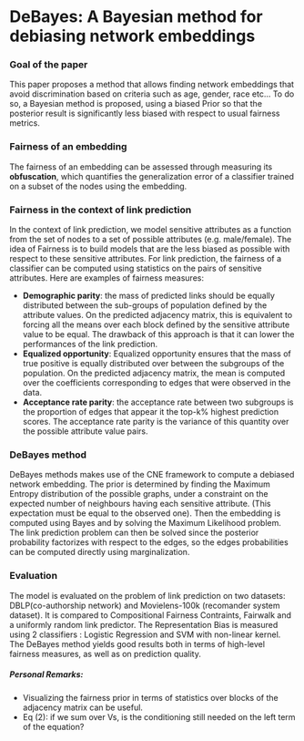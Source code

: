 # DeBayes: A Bayesian method for debiasing network embeddings

### Goal of the paper
This paper proposes a method that allows finding network embeddings that avoid discrimination based on criteria such as age, gender, race etc...
To do so, a Bayesian method is proposed, using a biased Prior so that the posterior result is significantly less biased with respect to usual fairness metrics.

### Fairness of an embedding
The fairness of an embedding can be assessed through measuring its **obfuscation**, which quantifies the generalization error of a classifier trained on a subset of the nodes using the embedding.

### Fairness in the context of link prediction
In the context of link prediction, we model sensitive attributes as a function from the set of nodes to a set of possible attributes (e.g. male/female).
The idea of Fairness is to build models that are the less biased as possible with respect to these sensitive attributes.
For link prediction, the fairness of a classifier can be computed using statistics on the pairs of sensitive attributes.
Here are examples of fairness measures:
- **Demographic parity**: the mass of predicted links should be equally distributed between the sub-groups of population defined by the attribute values.
 On the predicted adjacency matrix, this is equivalent to forcing all the means over each block defined by the sensitive attribute value to be equal. The drawback of this approach is that it can lower the performances of the link prediction.
 - **Equalized opportunity**: Equalized opportunity ensures that the mass of true positive is equally distributed over between the subgroups of the population. On the predicted adjacency matrix, the mean is computed over the coefficients corresponding to edges that were observed in the data.
 - **Acceptance rate parity**: the acceptance rate between two subgroups is the proportion of edges that appear it the top-k% highest prediction scores. The acceptance rate parity is the variance of this quantity over the possible attribute value pairs.

### DeBayes method
DeBayes methods makes use of the CNE framework to compute a debiased network embedding.
The prior is determined by finding the Maximum Entropy distribution of the possible graphs, under a constraint on the expected number of neighbours having each sensitive attribute. (This expectation must be equal to the observed one).
Then the embedding is computed using Bayes and by solving the Maximum Likelihood problem.
The link prediction problem can then be solved since the posterior probability factorizes with respect to the edges, so the edges probabilities can be computed directly using marginalization.

### Evaluation
The model is evaluated on the problem of link prediction on two datasets: DBLP(co-authorship network) and Movielens-100k (recomander system dataset).
It is compared to Compositional Fairness Contraints, Fairwalk and a uniformly random link predictor.
The Representation Bias is measured using 2 classifiers : Logistic Regression and SVM with non-linear kernel.
The DeBayes method yields good results both in terms of high-level fairness measures, as well as on prediction quality.

##### Personal Remarks:
- Visualizing the fairness prior in terms of statistics over blocks of the adjacency matrix can be useful.
- Eq (2): if we sum over Vs, is the conditioning still needed on the left term of the equation?
